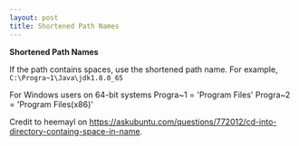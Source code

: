 ```yaml
---
layout: post
title: Shortened Path Names
---
```


**Shortened Path Names**

If the path contains spaces, use the shortened path name. For example, `C:\Progra~1\Java\jdk1.8.0_65`

For Windows users on 64-bit systems
Progra~1 = 'Program Files'
Progra~2 = 'Program Files(x86)'

Credit to heemayl on https://askubuntu.com/questions/772012/cd-into-directory-containg-space-in-name. 

